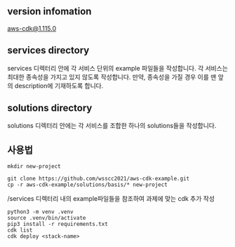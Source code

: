 
## version infomation
aws-cdk@1.115.0

## services directory
services 디렉터리 안에 각 서비스 단위의 example 파일들을 작성합니다.
각 서비스는 최대한 종속성을 가지고 있지 않도록 작성합니다.
만약, 종속성을 가질 경우 이를 맨 앞의 description에 기재하도록 합니다.


## solutions directory
solutions 디렉터리 안에는 각 서비스를 조합한 하나의 solutions들을 작성합니다.

## 사용법
```
mkdir new-project

git clone https://github.com/wsscc2021/aws-cdk-example.git
cp -r aws-cdk-example/solutions/basis/* new-project
```

/services 디렉터리 내의 example파일들을 참조하여 과제에 맞는 cdk 추가 작성
```
python3 -m venv .venv
source .venv/bin/activate
pip3 install -r requirements.txt
cdk list
cdk deploy <stack-name>
```
